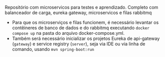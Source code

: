 Repositório com microservicos para testes e aprendizado. Completo com balanceador de carga, eureka gateway, microservicos e filas rabbitmq

- Para que os microserviços e filas funcionem, é necessário levantar os contêineres de banco de dados e do rabbitmq executando ```docker compose up``` na pasta do arquivo docker-compose.yml.
- Também será necessário inicializar os projetos Eureka de api-gateway (```gateway```) e service registry (```server```), seja via IDE ou via linha de comando, usando ```mvn spring-boot:run```
  
